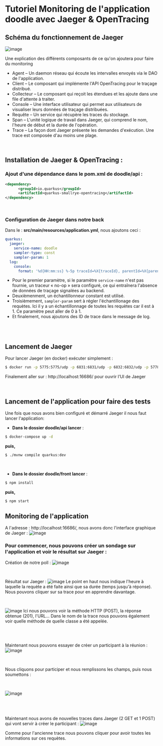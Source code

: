# Tutoriel Monitoring de l'application doodle avec Jaeger & OpenTracing
 
## Schéma du fonctionnement de Jaeger

![image](https://user-images.githubusercontent.com/57901216/143829912-ed348025-33a3-4936-9dd6-44eb8e1956da.png)

Une explication des différents composants de ce qu'on ajoutera pour faire du monitoring
* Agent – Un daemon réseau qui écoute les intervalles envoyés via le DAO de l'application.
* Client – Le composant qui implémente l'API OpenTracing pour le traçage distribué.
* Collecteur – Le composant qui reçoit les étendues et les ajoute dans une file d'attente à traiter.
* Console – Une interface utilisateur qui permet aux utilisateurs de visualiser leurs données de traçage distribuées.
* Requête – Un service qui récupère les traces du stockage.
* Span – L'unité logique de travail dans Jaeger, qui comprend le nom, l'heure de début et la durée de l'opération.
* Trace – La façon dont Jaeger présente les demandes d'exécution. Une trace est composée d'au moins une plage.

<br/>

## Installation de Jaeger & OpenTracing :
### Ajout d'une dépendance dans le pom.xml de doodle/api :
```xml
<dependency>
      <groupId>io.quarkus</groupId>
      <artifactId>quarkus-smallrye-opentracing</artifactId>
</dependency>
```
<br/>

### Configuration de Jaeger dans notre back
Dans le : **src/main/resources/application.yml**, nous ajoutons ceci :

```yml
quarkus:
  jaeger:
    service-name: doodle
    sampler-type: const
    sampler-param: 1
  log:
    console:
      format: '%d{HH:mm:ss} %-5p traceId=%X{traceId}, parentId=%X{parentId}, spanId=%X{spanId}, sampled=%X{sampled} [%c{2.}] (%t) %s%e%n'
```



* Pour le premier paramètre, si le paramètre `service-name` n'est pas fournie, un traceur « no-op » sera configuré, ce qui entraînera l'absence de données de traçage signalées au backend.
* Deuxièmenment, un échantillonneur constant est utilisé.
* Troisièmement, `sampler-param` sert à régler l'échantillonage des requètes. Ici il y a un échantillonnage de toutes les requètes car il est à 1. Ce paramètre peut aller de 0 à 1. 
* Et finalement, nous ajoutons des ID de trace dans le message de log.

<br/><br/>

## Lancement de Jaeger

Pour lancer Jaeger (en docker) exécuter simplement :
```sh
$ docker run -p 5775:5775/udp -p 6831:6831/udp -p 6832:6832/udp -p 5778:5778 -p 16686:16686 -p 14268:14268 jaegertracing/all-in-one:latest
```

Finalement aller sur : http://localhost:16686/ pour ouvrir l’UI de Jaeger

<br/>

## Lancement de l'application pour faire des tests
Une fois que nous avons bien configuré et démarré Jaeger il nous faut lancer l'application:


* **Dans le dossier doodle/api lancer** :
```sh
$ docker-compose up -d
``` 
**puis,**
```sh
$ ./mvnw compile quarkus:dev
``` 
<br/>

* **Dans le dossier doodle/front lancer** :
```sh
$ npm install
``` 
**puis,**
```sh
$ npm start
``` 
## Monitoring de l'application
A l'adresse :  http://localhost:16686/, nous avons donc l'interface graphique de Jaeger :
![image](https://user-images.githubusercontent.com/65306153/144050178-4005ca68-4d8e-4037-963a-6012bb742c08.png)

### Pour commencer, nous pouvons créer un sondage sur l'application et voir le résultat sur Jaeger :
Création de notre poll :
![image](https://user-images.githubusercontent.com/65306153/144050515-70dabaf7-032e-4956-8163-fa124bb97a29.png)

<br/>

Résultat sur Jaeger :
![image](https://user-images.githubusercontent.com/65306153/144050920-501d1183-7475-4708-8849-112799a59980.png)
Le point en haut nous indique l'heure à laquelle la requète a été faite ainsi que sa durée (temps jusqu'à réponse).
Nous pouvons cliquer sur sa trace pour en apprendre davantage.

<br/>

![image](https://user-images.githubusercontent.com/65306153/144051879-6e6a21ca-2673-4e16-971c-0846d969d4f6.png)
Ici nous pouvons voir la méthode HTTP (POST), la réponse obtenue (201), l'URL...
Dans le nom de la trace nous pouvons également voir quelle méthode de quelle classe a été appelée.

<br/><br/>

Maintenant nous pouvons essayer de créer un participant à la réunion :
![image](https://user-images.githubusercontent.com/65306153/144052754-ddd26b4f-bec5-4c68-94ac-92f69fbc1f86.png)

<br/>

Nous cliquons pour participer et nous remplissons les champs, puis nous soumettons :

<br/>

![image](https://user-images.githubusercontent.com/65306153/144053102-4dcc1bc8-0e55-4c2f-86a2-c7ab09cb27f9.png)

<br/><br/><br/>
Maintenant nous avons de nouvelles traces dans Jaeger (2 GET et 1 POST) qui vont servir à créer le participant :
![image](https://user-images.githubusercontent.com/65306153/144053270-9489cfb5-aceb-4e08-85c9-71aa9a812c0d.png)

Comme pour l'ancienne trace nous pouvons cliquer pour avoir toutes les informations sur ces requètes.



